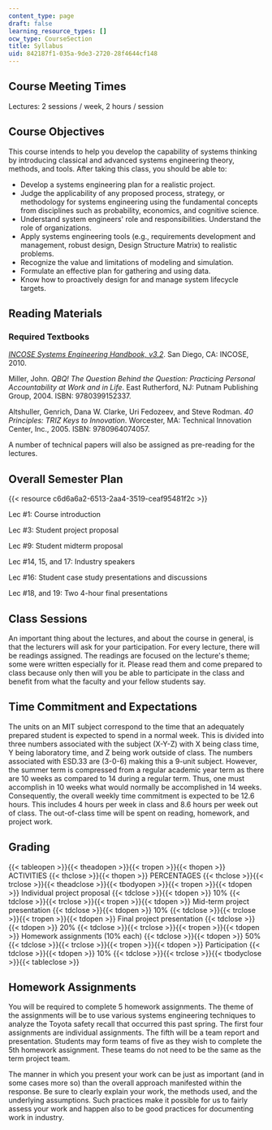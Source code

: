 ```yaml
---
content_type: page
draft: false
learning_resource_types: []
ocw_type: CourseSection
title: Syllabus
uid: 842187f1-035a-9de3-2720-28f4644cf148
---
```

## Course Meeting Times

Lectures: 2 sessions / week, 2 hours / session

## Course Objectives

This course intends to help you develop the capability of systems thinking by introducing classical and advanced systems engineering theory, methods, and tools. After taking this class, you should be able to:

- Develop a systems engineering plan for a realistic project.
- Judge the applicability of any proposed process, strategy, or methodology for systems engineering using the fundamental concepts from disciplines such as probability, economics, and cognitive science.
- Understand system engineers' role and responsibilities. Understand the role of organizations.
- Apply systems engineering tools (e.g., requirements development and management, robust design, Design Structure Matrix) to realistic problems.
- Recognize the value and limitations of modeling and simulation.
- Formulate an effective plan for gathering and using data.
- Know how to proactively design for and manage system lifecycle targets.

## Reading Materials

### Required Textbooks

[_INCOSE Systems Engineering Handbook, v3.2_](http://www.incose.org/ProductsPubs/incosestore.aspx). San Diego, CA: INCOSE, 2010.

Miller, John. _QBQ! The Question Behind the Question: Practicing Personal Accountability at Work and in Life_. East Rutherford, NJ: Putnam Publishing Group, 2004. ISBN: 9780399152337.

Altshuller, Genrich, Dana W. Clarke, Uri Fedozeev, and Steve Rodman. _40 Principles: TRIZ Keys to Innovation_. Worcester, MA: Technical Innovation Center, Inc., 2005. ISBN: 9780964074057.

A number of technical papers will also be assigned as pre-reading for the lectures.

## Overall Semester Plan

{{< resource c6d6a6a2-6513-2aa4-3519-ceaf95481f2c >}}

Lec #1: Course introduction

Lec #3: Student project proposal

Lec #9: Student midterm proposal

Lec #14, 15, and 17: Industry speakers

Lec #16: Student case study presentations and discussions

Lec #18, and 19: Two 4-hour final presentations

## Class Sessions

An important thing about the lectures, and about the course in general, is that the lecturers will ask for your participation. For every lecture, there will be readings assigned. The readings are focused on the lecture's theme; some were written especially for it. Please read them and come prepared to class because only then will you be able to participate in the class and benefit from what the faculty and your fellow students say.

## Time Commitment and Expectations

The units on an MIT subject correspond to the time that an adequately prepared student is expected to spend in a normal week. This is divided into three numbers associated with the subject (X-Y-Z) with X being class time, Y being laboratory time, and Z being work outside of class. The numbers associated with ESD.33 are (3-0-6) making this a 9-unit subject. However, the summer term is compressed from a regular academic year term as there are 10 weeks as compared to 14 during a regular term. Thus, one must accomplish in 10 weeks what would normally be accomplished in 14 weeks. Consequently, the overall weekly time commitment is expected to be 12.6 hours. This includes 4 hours per week in class and 8.6 hours per week out of class. The out-of-class time will be spent on reading, homework, and project work.

## Grading

{{< tableopen >}}{{< theadopen >}}{{< tropen >}}{{< thopen >}}
ACTIVITIES
{{< thclose >}}{{< thopen >}}
PERCENTAGES
{{< thclose >}}{{< trclose >}}{{< theadclose >}}{{< tbodyopen >}}{{< tropen >}}{{< tdopen >}}
Individual project proposal
{{< tdclose >}}{{< tdopen >}}
10%
{{< tdclose >}}{{< trclose >}}{{< tropen >}}{{< tdopen >}}
Mid-term project presentation
{{< tdclose >}}{{< tdopen >}}
10%
{{< tdclose >}}{{< trclose >}}{{< tropen >}}{{< tdopen >}}
Final project presentation
{{< tdclose >}}{{< tdopen >}}
20%
{{< tdclose >}}{{< trclose >}}{{< tropen >}}{{< tdopen >}}
Homework assignments (10% each)
{{< tdclose >}}{{< tdopen >}}
50%
{{< tdclose >}}{{< trclose >}}{{< tropen >}}{{< tdopen >}}
Participation
{{< tdclose >}}{{< tdopen >}}
10%
{{< tdclose >}}{{< trclose >}}{{< tbodyclose >}}{{< tableclose >}}

## Homework Assignments

You will be required to complete 5 homework assignments. The theme of the assignments will be to use various systems engineering techniques to analyze the Toyota safety recall that occurred this past spring. The first four assignments are individual assignments. The fifth will be a team report and presentation. Students may form teams of five as they wish to complete the 5th homework assignment. These teams do not need to be the same as the term project team.

The manner in which you present your work can be just as important (and in some cases more so) than the overall approach manifested within the response. Be sure to clearly explain your work, the methods used, and the underlying assumptions. Such practices make it possible for us to fairly assess your work and happen also to be good practices for documenting work in industry.